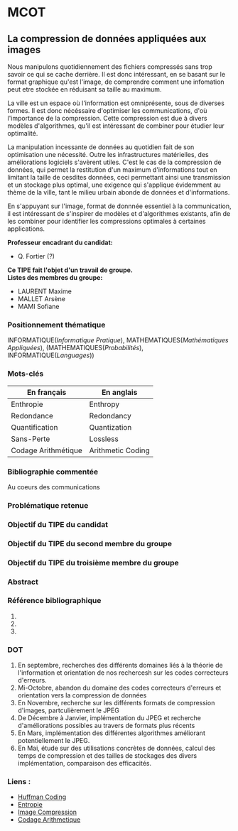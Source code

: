 # MCOT

## La compression de données appliquées aux images

Nous manipulons quotidiennement des fichiers compressés sans trop savoir ce qui se cache derrière. Il est donc intéressant, en se basant sur le format graphique qu'est l'image, de comprendre comment une infomation peut etre stockée en réduisant sa taille au maximum.

La ville est un espace où l'information est omniprésente, sous de diverses formes. Il est donc nécéssaire d'optimiser les communications, d'où l'importance de la compression. Cette compression est due à divers modèles d'algorithmes, qu'il est intéressant de combiner pour étudier leur optimalité.

La manipulation incessante de données au quotidien fait de son optimisation une nécessité. Outre les infrastructures matérielles, des améliorations logiciels s'avèrent utiles. C'est le cas de la compression de données, qui permet la restitution d'un maximum d'informations tout en limitant la taille de cesdites données, ceci permettant ainsi une transmission et un stockage plus optimal, une exigence qui s'applique évidemment au thème de la ville, tant le milieu urbain abonde de données et d'informations.

En s'appuyant sur l'image, format de donnnée essentiel à la communication, il est intéressant de s'inspirer de modèles et d'algorithmes existants, afin de les combiner pour identifier les compressions optimales à certaines applications.

**Professeur encadrant du candidat:**

 - Q. Fortier (?)

**Ce TIPE fait l'objet d'un travail de groupe.**  
**Listes des membres du groupe:** 

 - LAURENT Maxime
 - MALLET Arsène
 - MAMI Sofiane

 ### Positionnement thématique

INFORMATIQUE(*Informatique Pratique*), MATHEMATIQUES(*Mathématiques Appliquées*), (MATHEMATIQUES(*Probabilités*), INFORMATIQUE(*Languages*))

 ### Mots-clés

| En français  | En anglais   |
| ------- | -------- |
| Enthropie   | Enthropy    |
| Redondance   | Redondancy    |
| Quantification   | Quantization    |
| Sans-Perte   | Lossless   |
| Codage Arithmétique   |  Arithmetic Coding   |

### Bibliographie commentée

Au coeurs des communications
### Problématique retenue

### Objectif du TIPE du candidat

### Objectif du TIPE du second membre du groupe

### Objectif du TIPE du troisième membre du groupe

### Abstract

### Référence bibliographique
1. 
2. 
3. 

### DOT

1. En septembre, recherches des différents domaines liés à la théorie de l'information et orientation de nos rechercesh sur les codes correcteurs d'erreurs.
2. Mi-Octobre, abandon du domaine des codes correcteurs d'erreurs et orientation vers la compression de données
3. En Novembre, recherche sur les différents formats de compression d'images, partculièrement le JPEG
4. De Décembre à Janvier, implémentation du JPEG et recherche d'améliorations possibles au travers de formats plus récents
5. En Mars, implémentation des différentes algorithmes améliorant potentiellement le JPEG.
6. En Mai, étude sur des utilisations concrètes de données, calcul des temps de compression et des tailles de stockages des divers implémentation, comparaison des efficacités. 



### Liens : 

- [Huffman Coding](http://compression.ru/download/articles/huff/huffman_1952_minimum-redundancy-codes.pdf)
- [Entropie](https://people.math.harvard.edu/~ctm/home/text/others/shannon/entropy/entropy.pdf)
- [Image Compression](https://www.w3.org/Graphics/JPEG/itu-t81.pdf)
- [Codage Arithmetique](https://arxiv.org/pdf/0705.2938.pdf)


 
